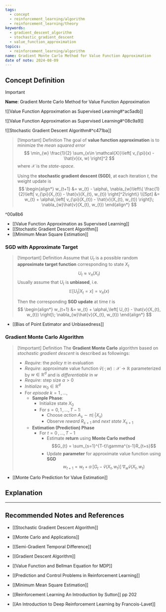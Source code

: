 ```yaml
---
tags:
  - concept
  - reinforcement_learning/algorithm
  - reinforcement_learning/theory
keywords:
  - gradient_descent_algorithm
  - stochastic_gradient_descent
  - value_function_approximation
topics:
  - reinforcement_learning/algorithm
name: Gradient Monte Carlo Method for Value Function Approximation
date of note: 2024-08-09
---
```


## Concept Definition

>[!important]
>**Name**: Gradient Monte Carlo Method for Value Function Approximation

![[Value Function Approximation as Supervised Learning#^ac5adb]]

![[Value Function Approximation as Supervised Learning#^08c9a9]]

![[Stochastic Gradient Descent Algorithm#^c471ba]]


>[!important] Definition
>The goal of **value function approximation** is to minimize the *mean squared error* 
>$$
> \min_{w} \frac{1}{2} \sum_{x\in \mathcal{X}}\left[ v_{\pi}(x) - \hat{v}(x, w) \right]^2 
>$$
>where $\mathcal{X}$ is the *state-space*.
>
>Using the **stochastic gradient descent (SGD)**, at each iteration $t$, the weight update is
>$$
>\begin{align*}
> w_{t+1} &= w_{t} - \alpha\, \nabla_{w}\left\{ \frac{1}{2}\left[ v_{\pi}(X_{t}) - \hat{v}(X_{t}, w_{t}) \right]^2\right\} \\[5pt]
> &= w_{t} + \alpha\,\left[ v_{\pi}(X_{t}) - \hat{v}(X_{t}, w_{t}) \right]\;  \nabla_{w}\hat{v}(X_{t}, w_{t}) 
>\end{align*}
>$$

^00a8b6

- [[Value Function Approximation as Supervised Learning]]
- [[Stochastic Gradient Descent Algorithm]]
- [[Minimum Mean Square Estimation]]

### SGD with Approximate Target

>[!important] Definition
>Assume that $U_{t}$ is a possible random **approximate target function** corresponding to state $X_{t}$
>$$
>U_{t} \approx v_{\pi}(X_{t})
>$$
>Usually assume that $U_{t}$ is **unbiased**, i.e. $$\mathbb{E}\left[ U_{t} | X_{t} =x \right] = v_{\pi}(x)$$
>
>Then the corresponding **SGD update** at time $t$ is 
>$$
>\begin{align*}
> w_{t+1} &= w_{t} + \alpha\,\left[ U_{t} - \hat{v}(X_{t}, w_{t}) \right]\;  \nabla_{w}\hat{v}(X_{t}, w_{t}) 
>\end{align*}
>$$

- [[Bias of Point Estimator and Unbiasedness]]


### Gradient Monte Carlo Algorithm

>[!important] Definition
>The **Gradient Monte Carlo** algorithm based on *stochastic gradient descent* is described as followings:
>- *Require*: the *policy* $\pi$ in evaluation
>- *Require*: approximate value function $\hat{v}(\cdot; w): \mathcal{X} \to \mathbb{R}$ parameterized by $w\in \mathbb{R}^d$ and is *differentiable* in $w$
>- *Require*: step size $\alpha >0$
>- *Initialize* $w_{0}\in \mathbb{R}^d$
>- For *episode* $k=1 \,{,}\ldots{,}\,$
>	- **Sample Phase**:
>		- Initialize state $X_{0}$
>		- For $s=0,\,1 \,{,}\ldots{,}\,T-1$:
>			- Choose *action* $A_{s} \sim \pi(\cdot|X_{s})$
>			- Observe *reward* $R_{s+1}$ and *next state* $X_{s+1}$
>	- **Estimation (Prediction) Phase**
>		- For $t=0\,{,}\ldots{,}\,T-1$
>			- Estimate **return** using **Monte Carlo method** $$G_{t} = \sum_{s=1}^{T-t}\gamma^{s-1}R_{t+s}$$
>			- Update **parameter** for approximate value function using **SGD** $$ w_{t+1} = w_{t} + \alpha\,\left[ G_{t} - \hat{v}(X_{t}, w_{t}) \right]\;  \nabla_{w}\hat{v}(X_{t}, w_{t})$$

- [[Monte Carlo Prediction for Value Estimation]]


## Explanation





-----------
##  Recommended Notes and References


- [[Stochastic Gradient Descent Algorithm]]
- [[Monte Carlo and Applications]]

- [[Semi-Gradient Temporal Difference]]
- [[Gradient Descent Algorithm]]


- [[Value Function and Bellman Equation for MDP]]
- [[Prediction and Control Problems in Reinforcement Learning]]

- [[Minimum Mean Square Estimation]]



- [[Reinforcement Learning An Introduction by Sutton]] pp 202
- [[An Introduction to Deep Reinforcement Learning by Francois-Lavet]]